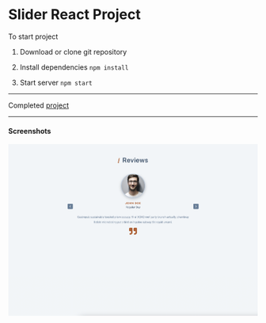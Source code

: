 # Slider React Project

To start project

1. Download or clone git repository

2. Install dependencies `npm install`

3. Start server `npm start`

---

Completed [project](https://slider-react-by-malina.netlify.app/)

---

#### Screenshots

![image](./screenshot.png)
